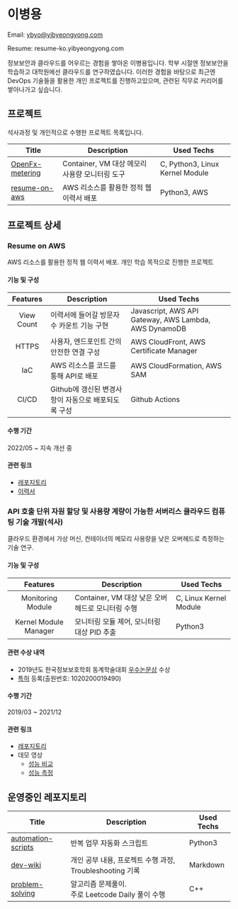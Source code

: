 # 이병용

Email: ybyo@yibyeongyong.com

Resume: resume-ko.yibyeongyong.com

정보보안과 클라우드를 어우르는 경험을 쌓아온 이병용입니다. 학부 시절엔 정보보안을 학습하고 대학원에선 클라우드를 연구하였습니다. 이러한 경험을 바탕으로 최근엔 DevOps 기술들을 활용한 개인 프로젝트를 진행하고있으며, 관련된 직무로 커리어를 쌓아나가고 싶습니다.

## 프로젝트

석사과정 및 개인적으로 수행한 프로젝트 목록입니다.

| Title                                                                         | Description                      | Used Techs                      |
|-------------------------------------------------------------------------------|----------------------------------|---------------------------------|
| [OpenFx-metering](https://github.com/keti-openfx/OpenFx-metering/tree/master) | Container, VM 대상 메모리 사용량 모니터링 도구 | C, Python3, Linux Kernel Module |
| [resume-on-aws](https://github.com/ybyo/resume-on-aws)                        | AWS 리소스를 활용한 정적 웹 이력서 배포         | Python3, AWS                    |

## 프로젝트 상세

### Resume on AWS

AWS 리소스를 활용한 정적 웹 이력서 배포. 개인 학습 목적으로 진행한 프로젝트

#### 기능 및 구성

|  Features  | Description                     | Used Techs                                            |
|:----------:|---------------------------------|-------------------------------------------------------|
| View Count | 이력서에 들어갈 방문자 수 카운트 기능 구현        | Javascript, AWS API Gateway, AWS Lambda, AWS DynamoDB |
|   HTTPS    | 사용자, 엔드포인트 간의 안전한 연결 구성         | AWS CloudFront, AWS Certificate Manager               |
|    IaC     | AWS 리소스를 코드를 통해 API로 배포         | AWS CloudFormation, AWS SAM                           |
|   CI/CD    | Github에 갱신된 변경사항이 자동으로 배포되도록 구성 | Github Actions                                        |

#### 수행 기간

2022/05 ~ 지속 개선 중

#### 관련 링크

* [레포지토리](https://github.com/ybyo/resume-on-aws)
* [이력서](https://resume-ko.yibyeongyong.com/)

### API 호출 단위 자원 할당 및 사용량 계량이 가능한 서버리스 클라우드 컴퓨팅 기술 개발(석사)

클라우드 환경에서 가상 머신, 컨테이너의 메모리 사용량을 낮은 오버헤드로 측정하는 기술 연구.

#### 기능 및 구성

|       Features        | Description                       | Used Techs             |
|:---------------------:|-----------------------------------|------------------------|
|   Monitoring Module   | Container, VM 대상 낮은 오버헤드로 모니터링 수행 | C, Linux Kernel Module |
| Kernel Module Manager | 모니터링 모듈 제어, 모니터링 대상 PID 추출        | Python3                |

#### 관련 수상 내역

 * 2019년도 한국정보보호학회 동계학술대회 [우수논문상](https://resume-ko.yibyeongyong.com/cisc-w19-prize.pdf) 수상
 * [특허](https://resume-ko.yibyeongyong.com/patent-procmon.pdf) 등록(출원번호: 1020200019490)

#### 수행 기간

2019/03 ~ 2021/12

#### 관련 링크

* [레포지토리](https://github.com/keti-openfx/OpenFx-metering)
* 데모 영상
   * [성능 비교](https://resume-ko.yibyeongyong.com/demo-1.mp4)
   * [성능 측정](https://resume-ko.yibyeongyong.com/demo-2.mp4)

## 운영중인 레포지토리

| Title                                                            | Description                              | Used Techs |
|------------------------------------------------------------------|------------------------------------------|------------|
| [automation-scripts](https://github.com/ybyo/automation-scripts) | 반복 업무 자동화 스크립트                           | Python3    |
| [dev-wiki](https://github.com/ybyo/dev-wiki)                     | 개인 공부 내용, 프로젝트 수행 과정, Troubleshooting 기록 | Markdown   |
| [problem-solving](https://github.com/ybyo/problem-solving)       | 알고리즘 문제풀이.<br/> 주로 Leetcode Daily 풀이 수행  | C++        |
